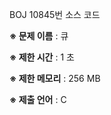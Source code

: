 BOJ 10845번 소스 코드

<b>※ 문제 이름</b> : 큐

<b>※ 제한 시간</b> : 1 초

<b>※ 제한 메모리</b> : 256 MB

<b>※ 제출 언어</b> : C
